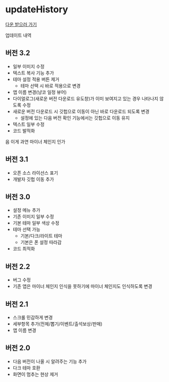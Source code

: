 
# updateHistory
[다운 받으러 가기](https://github.com/egg16496/NyankoScheduleAssistant-for_sharing#%EB%8B%A4%EC%9A%B4-%EB%B0%9B%EA%B8%B0)

업데이트 내역
## 버전 3.2
* 일부 이미지 수정
* 텍스트 복사 기능 추가
* 테마 설정 적용 버튼 제거
  * 테마 선택 시 바로 적용으로 변경
* 앱 이름 변경(냥코 일정 뷰어)
* 다이얼로그(새로운 버전 다운로드 유도창)가 이미 보여지고 있는 경우 나타나지 않도록 수정
* 새로운 버전 다운로드 시 깃헙으로 이동이 아닌 바로 다운로드 되도록 변경
  * 설정에 있는 다음 버전 확인 기능에서는 깃헙으로 이동 유지
* 텍스트 일부 수정
* 코드 발적화

음 이게 과연 마이너 체인지 인가
## 버전 3.1
* 오픈 소스 라이선스 표기
* 개발자 깃헙 이동 추가
## 버전 3.0
* 설정 메뉴 추가
* 기존 이미지 일부 수정
* 기본 테마 일부 색상 수정
* 테마 선택 가능 
  * 기본/다크/라이트 테마
  * 기본은 폰 설정 따라감
* 코드 최적화
## 버전 2.2
* 버그 수정
* 기존 앱은 마이너 체인지 인식을 못하기에 마이너 체인지도 인식하도록 변경
## 버전 2.1
* 스크롤 민감하게 변경
* 세부항목 추가(전체/뽑기/이벤트/출석보상/판매)
* 앱 이름 변경
## 버전 2.0
* 다음 버전이 나올 시 알려주는 기능 추가
* 다크 테마 호환
* 화면이 멈추는 현상 제거
